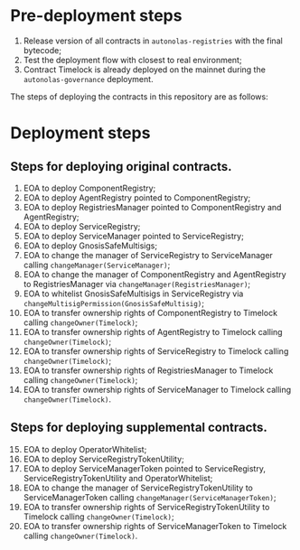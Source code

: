 # Pre-deployment steps
1. Release version of all contracts in `autonolas-registries` with the final bytecode;
2. Test the deployment flow with closest to real environment;
3. Contract Timelock is already deployed on the mainnet during the `autonolas-governance` deployment.

The steps of deploying the contracts in this repository are as follows:
# Deployment steps
## Steps for deploying original contracts.
1. EOA to deploy ComponentRegistry;
2. EOA to deploy AgentRegistry pointed to ComponentRegistry;
3. EOA to deploy RegistriesManager pointed to ComponentRegistry and AgentRegistry;
4. EOA to deploy ServiceRegistry;
5. EOA to deploy ServiceManager pointed to ServiceRegistry;
6. EOA to deploy GnosisSafeMultisigs;
7. EOA to change the manager of ServiceRegistry to ServiceManager calling `changeManager(ServiceManager)`;
8. EOA to change the manager of ComponentRegistry and AgentRegistry to RegistriesManager via `changeManager(RegistriesManager)`;
9. EOA to whitelist GnosisSafeMultisigs in ServiceRegistry via `changeMultisigPermission(GnosisSafeMultisig)`;
10. EOA to transfer ownership rights of ComponentRegistry to Timelock calling `changeOwner(Timelock)`;
11. EOA to transfer ownership rights of AgentRegistry to Timelock calling `changeOwner(Timelock)`;
12. EOA to transfer ownership rights of ServiceRegistry to Timelock calling `changeOwner(Timelock)`;
13. EOA to transfer ownership rights of RegistriesManager to Timelock calling `changeOwner(Timelock)`;
14. EOA to transfer ownership rights of ServiceManager to Timelock calling `changeOwner(Timelock)`.

## Steps for deploying supplemental contracts.
15. EOA to deploy OperatorWhitelist;
16. EOA to deploy ServiceRegistryTokenUtility;
17. EOA to deploy ServiceManagerToken pointed to ServiceRegistry, ServiceRegistryTokenUtility and OperatorWhitelist;
18. EOA to change the manager of ServiceRegistryTokenUtility to ServiceManagerToken calling `changeManager(ServiceManagerToken)`;
19. EOA to transfer ownership rights of ServiceRegistryTokenUtility to Timelock calling `changeOwner(Timelock)`;
20. EOA to transfer ownership rights of ServiceManagerToken to Timelock calling `changeOwner(Timelock)`.